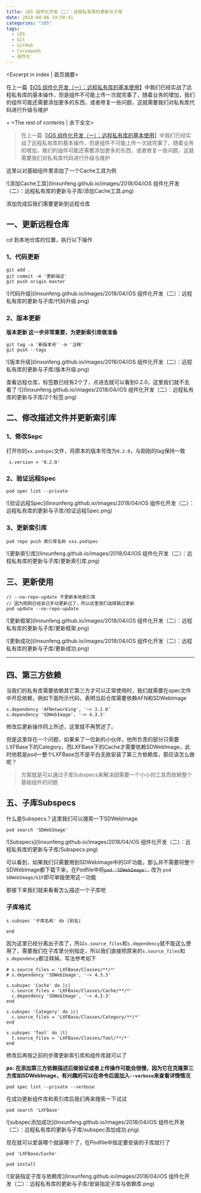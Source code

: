 ```yaml
---
title: iOS 组件化开发（二）：远程私有库的更新与子库
date: 2018-04-06 19:50:41
categories: "iOS"
tags:
  - iOS
  - Git
  - GitHub
  - Cocoapods
  - 组件化
---
```



<Excerpt in index | 首页摘要> 

在上一篇【[iOS 组件化开发（一）：远程私有库的基本使用](http://linxunfeng.top/2018/04/06/iOS-组件化开发（一）：远程私有库的基本使用/)】中我们已经实战了远程私有库的基本操作，但是组件不可能上传一次就完事了，随着业务的增加，我们的组件可能还需要添加更多的东西，或者修复一些问题，这就需要我们对私有库代码进行升级与维护

+<!-- more -->
<The rest of contents | 余下全文>

> 在上一篇【[iOS 组件化开发（一）：远程私有库的基本使用](http://linxunfeng.top/2018/04/06/iOS-组件化开发（一）：远程私有库的基本使用/)】中我们已经实战了远程私有库的基本操作，但是组件不可能上传一次就完事了，随着业务的增加，我们的组件可能还需要添加更多的东西，或者修复一些问题，这就需要我们对私有库代码进行升级与维护

这里以对基础组件里添加了一个Cache工具为例

![添加Cache工具](linxunfeng.github.io/images/2018/04/iOS 组件化开发（二）：远程私有库的更新与子库/添加Cache工具.png)

添加完成后我们需要更新到远程仓库

## 一、更新远程仓库
cd 到本地仓库的位置，执行以下操作
### 1、代码更新

```
git add .
git commit -m '更新描述'
git push origin master
```
![代码升级](linxunfeng.github.io/images/2018/04/iOS 组件化开发（二）：远程私有库的更新与子库/代码升级.png)


### 2、版本更新

**版本更新 这一步非常重要，为更新索引库做准备**

```
git tag -a '新版本号' -m '注释'
git push --tags
```
![版本升级](linxunfeng.github.io/images/2018/04/iOS 组件化开发（二）：远程私有库的更新与子库/版本升级.png)

查看远程仓库，标签数已经有2个了，点进去就可以看到0.2.0，这里我们就不去看了
![](linxunfeng.github.io/images/2018/04/iOS 组件化开发（二）：远程私有库的更新与子库/2个标签.png)


## 二、修改描述文件并更新索引库

### 1、修改Sepc
打开你的`xx.podspec`文件，将原本的版本号改为`0.2.0`，与刚刚的tag保持一致
```
 s.version = '0.2.0'
```

### 2、验证远程Spec

```
pod spec lint --private
```

![验证远程Spec](linxunfeng.github.io/images/2018/04/iOS 组件化开发（二）：远程私有库的更新与子库/验证远程Spec.png)


### 3、更新索引库
```
pod repo push 索引库名称 xxx.podspec
```
![更新索引库](linxunfeng.github.io/images/2018/04/iOS 组件化开发（二）：远程私有库的更新与子库/更新索引库.png)


## 三、更新使用
```
// --no-repo-update 不更新本地索引库
// 因为刚刚已经自己手动更新过了，所以这里我们选择跳过更新
pod update --no-repo-update
```
![更新框架](linxunfeng.github.io/images/2018/04/iOS 组件化开发（二）：远程私有库的更新与子库/更新框架.png)

![更新成功](linxunfeng.github.io/images/2018/04/iOS 组件化开发（二）：远程私有库的更新与子库/更新成功.png)

<hr>

## 四、第三方依赖

当我们的私有库需要依赖其它第三方才可以正常使用时，我们就需要在spec文件中开启依赖，例如下面所示代码，表明当前仓库需要依赖AFN和SDWebImage
```
s.dependency 'AFNetworking', '~> 3.2.0'
s.dependency 'SDWebImage', '~> 4.3.3'
```
修改后更新操作同上所述，这里就不再赘述了。

但是这里存在一个问题，如果来了一位新的小伙伴，他所负责的部分只需要LXFBase下的Category，而LXFBase下的Cache才需要依赖SDWebImage，此时他若是pod一整个LXFBase岂不是平白无故安装了第三方依赖库，那应该怎么做呢？

> 方案就是可以通过子库Subspecs来解决因需要一个小小的工具而依赖整个基础组件的问题

## 五、子库Subspecs

什么是Subspecs？这里我们可以搜索一下SDWebImage

```
pod search 'SDWebImage'
```

![Subspecs](linxunfeng.github.io/images/2018/04/iOS 组件化开发（二）：远程私有库的更新与子库/Subspecs.png)

可以看到，如果我们只需要用到SDWebImage中的GIF功能，那么并不需要将整个SDWebImage都下载下来，在Podfile中将~~`pod 'SDWebImage' `~~ 改为 `pod SDWebImage/GIF`即可单独使用这一功能

那接下来我们就来看看怎么描述一个子库吧

### 子库格式
```
s.subspec '子库名称' do |别名|

end
```
因为这里已经分离出子库了，所以`s.source_files`和`s.dependency`就不能这么使用了，需要我们在子库里分别指定，所以我们直接把原来的`s.source_files`和`s.dependency`都注释掉。写法参考如下


```
# s.source_files = 'LXFBase/Classes/**/*'
# s.dependency 'SDWebImage', '~> 4.3.3'

s.subspec 'Cache' do |c|
  c.source_files = 'LXFBase/Classes/Cache/**/*'
  c.dependency 'SDWebImage', '~> 4.3.3'
end

s.subspec 'Category' do |c|
  c.source_files = 'LXFBase/Classes/Category/**/*'
end

s.subspec 'Tool' do |t|
  t.source_files = 'LXFBase/Classes/Tool/**/*'
end
```

修改后再按之前的步骤更新索引库和组件库就可以了

**ps: 在添加第三方依赖描述后做验证或者上传操作可能会很慢，因为它在克隆第三方库如SDWebImage，有兴趣的可以在命令后面加入`--verbose`来查看详情情况**
```
pod spec lint --private --verbose
```

在成功更新组件库和索引库后我们再来搜索一下试试
```
pod search 'LXFBase'
```

![subspec添加成功](linxunfeng.github.io/images/2018/04/iOS 组件化开发（二）：远程私有库的更新与子库/subspec添加成功.png)

现在就可以爱装哪个就装哪个了，在Podfile中指定要安装的子库就行了
```
pod 'LXFBase/Cache'
```

```
pod install
```

![安装指定子库与依赖库](linxunfeng.github.io/images/2018/04/iOS 组件化开发（二）：远程私有库的更新与子库/安装指定子库与依赖库.png)

